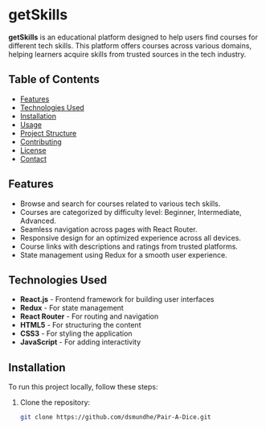 # getSkills

**getSkills** is an educational platform designed to help users find courses for different tech skills. This platform offers courses across various domains, helping learners acquire skills from trusted sources in the tech industry.

## Table of Contents

- [Features](#features)
- [Technologies Used](#technologies-used)
- [Installation](#installation)
- [Usage](#usage)
- [Project Structure](#project-structure)
- [Contributing](#contributing)
- [License](#license)
- [Contact](#contact)

## Features

- Browse and search for courses related to various tech skills.
- Courses are categorized by difficulty level: Beginner, Intermediate, Advanced.
- Seamless navigation across pages with React Router.
- Responsive design for an optimized experience across all devices.
- Course links with descriptions and ratings from trusted platforms.
- State management using Redux for a smooth user experience.

## Technologies Used

- **React.js** - Frontend framework for building user interfaces
- **Redux** - For state management
- **React Router** - For routing and navigation
- **HTML5** - For structuring the content
- **CSS3** - For styling the application
- **JavaScript** - For adding interactivity

## Installation

To run this project locally, follow these steps:

1. Clone the repository:

   ```bash
   git clone https://github.com/dsmundhe/Pair-A-Dice.git
